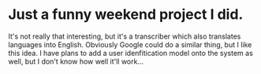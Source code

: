 # Just a funny weekend project I did.
It's not really that interesting, but it's a transcriber which also translates languages into English. Obviously Google could do a similar thing, but I like this idea.
I have plans to add a user idenfitication model onto the system as well, but I don't know how well it'll work...